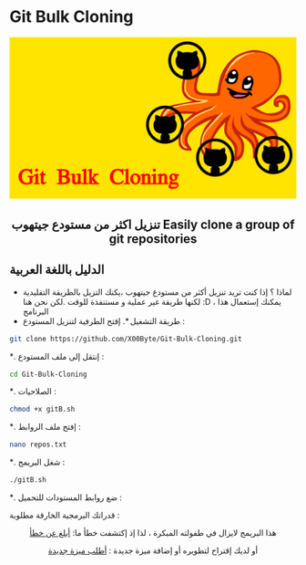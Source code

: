 # Git Bulk Cloning

<img src="https://github.com/X00Byte/Git-Bulk-Cloning/blob/main/repo_background.png" alt="Logo">
<div align="center">
<h2>
<p>
تنزيل اكثر من مستودع جيتهوب 
Easily clone a group of git repositories

</p>
</h2>
</div>


## الدليل باللغة العربية
- لماذا ؟
إذا كنت تريد تنزيل أكثر من مستودع جيتهوب ،يكنك التزيل بالطريقة التقليدية لكنها طريقة غير عملية و مستنفذة للوقت .لكن نحن هنا :D ، يمكنك إستعمال هذا البرنامج 
- طريقة التشغيل
*. إفتح الطرفية لتنزيل المستودع :

```bash
git clone https://github.com/X00Byte/Git-Bulk-Cloning.git
```
*. إنتقل إلى ملف المستودع :
```bash
cd Git-Bulk-Cloning
```
*. الصلاحيات :
```bash
chmod +x gitB.sh
```
*. إفتح ملف الروابط :
```bash
nano repos.txt
```
*. شغل البريمج :
```bash
./gitB.sh
```
*. ضع روابط المستودات للتحميل :


قدراتك البرمجية الخارقة مطلوبة :
  
<div align="center">
    هذا البريمج لايزال في طفولته المبكرة ، لذا إذ إكتشفت خطأ ما:
   <a href="https://github.com/X00Byte/Git-Bulk-Cloning/issues">أبلغ عن خطأ</a>
                                                                                           

   أو لديك إقتراح لتطويره أو إضافة ميزة جديدة :
  <a href="https://github.com/X00Byte/Git-Bulk-Cloning/issues">أطلب ميزة جديدة</a>

</div>